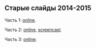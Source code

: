 ## Старые слайды 2014-2015

Часть 1:
[online](https://docs.google.com/presentation/d/1Zcc4av7v9B3ZGEShVkaVYCBy-NGMxFkN-6f2gbr_uCU/edit?usp=sharing).

Часть 2:
[online](https://docs.google.com/presentation/d/1yyzmHGmIHnEbWAK33q89TD6w77rNeeXTyEczSemNuT8/edit?usp=sharing),
[screencast](https://www.youtube.com/watch?v=BTk9w6G1KVg).

Часть 3:
[online](https://docs.google.com/presentation/d/1mh5VSc6VC_kIQgN7QKojpVsWbJJrUHyxPg_OYrr9QVg/edit?usp=sharing).

